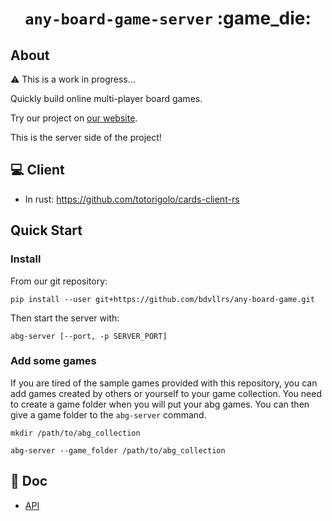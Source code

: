 <div align="center">
<h1><code>any-board-game-server</code> :game_die:</h1>
</div>

## About
:warning: This is a work in progress...

Quickly build online multi-player board games.

Try our project on [our website](https://cards.busy.ovh).

This is the server side of the project!

## :computer: Client
- In rust: https://github.com/totorigolo/cards-client-rs

## Quick Start
### Install

From our git repository:
```
pip install --user git+https://github.com/bdvllrs/any-board-game.git
```

Then start the server with:
```
abg-server [--port, -p SERVER_PORT]
```

### Add some games
If you are tired of the sample games provided with this repository, you can
add games created by others or yourself to your game collection.
You need to create a game folder when you will put your abg games.
You can then give a game folder to the `abg-server` command.

```
mkdir /path/to/abg_collection

abg-server --game_folder /path/to/abg_collection
```


## :green_book: Doc
- [API](https://github.com/bdvllrs/any-board-game/blob/master/docs/api.md)
